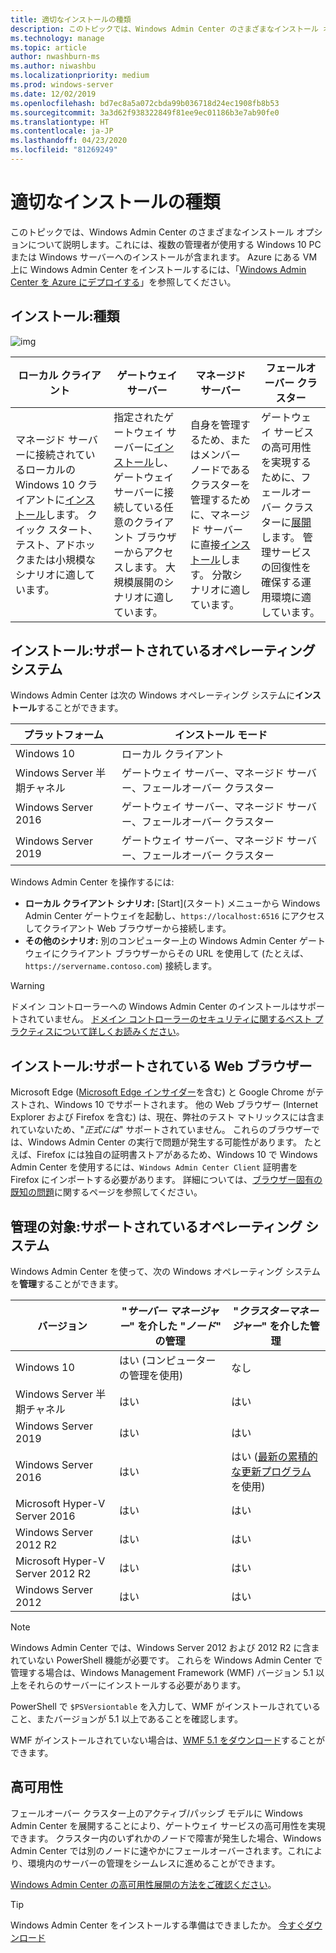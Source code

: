 ```yaml
---
title: 適切なインストールの種類
description: このトピックでは、Windows Admin Center のさまざまなインストール オプションについて説明します。これには、複数の管理者が使用する Windows 10 PC または Windows サーバーへのインストールが含まれます。
ms.technology: manage
ms.topic: article
author: nwashburn-ms
ms.author: niwashbu
ms.localizationpriority: medium
ms.prod: windows-server
ms.date: 12/02/2019
ms.openlocfilehash: bd7ec8a5a072cbda99b036718d24ec1908fb8b53
ms.sourcegitcommit: 3a3d62f938322849f81ee9ec01186b3e7ab90fe0
ms.translationtype: HT
ms.contentlocale: ja-JP
ms.lasthandoff: 04/23/2020
ms.locfileid: "81269249"
---
```

# <a name="what-type-of-installation-is-right-for-you"></a>適切なインストールの種類

このトピックでは、Windows Admin Center のさまざまなインストール オプションについて説明します。これには、複数の管理者が使用する Windows 10 PC または Windows サーバーへのインストールが含まれます。 Azure にある VM 上に Windows Admin Center をインストールするには、「[Windows Admin Center を Azure にデプロイする](../azure/deploy-wac-in-azure.md)」を参照してください。

## <a name="installation-types"></a>インストール:種類

![img](../media/deployment-options/install-options.PNG)

| ローカル クライアント                                | ゲートウェイ サーバー                                  | マネージド サーバー                               | フェールオーバー クラスター                           |
|---------------------------------------------|-------------------------------------------------|----------------------------------------------|--------------------------------------------|
| マネージド サーバーに接続されているローカルの Windows 10 クライアントに[インストール](../deploy/install.md)します。  クイック スタート、テスト、アドホックまたは小規模なシナリオに適しています。 |指定されたゲートウェイ サーバーに[インストール](../deploy/install.md)し、ゲートウェイ サーバーに接続している任意のクライアント ブラウザーからアクセスします。  大規模展開のシナリオに適しています。 | 自身を管理するため、またはメンバー ノードであるクラスターを管理するために、マネージド サーバーに直接[インストール](../deploy/install.md)します。  分散シナリオに適しています。 | ゲートウェイ サービスの高可用性を実現するために、フェールオーバー クラスターに[展開](#high-availability)します。 管理サービスの回復性を確保する運用環境に適しています。 |

## <a name="installation-supported-operating-systems"></a>インストール:サポートされているオペレーティング システム

Windows Admin Center は次の Windows オペレーティング システムに**インストール**することができます。

| **プラットフォーム**                       | **インストール モード** |
| -----------------------------------| --------------------- |
| Windows 10                         | ローカル クライアント |
| Windows Server 半期チャネル | ゲートウェイ サーバー、マネージド サーバー、フェールオーバー クラスター |
| Windows Server 2016                | ゲートウェイ サーバー、マネージド サーバー、フェールオーバー クラスター |
| Windows Server 2019                | ゲートウェイ サーバー、マネージド サーバー、フェールオーバー クラスター |

Windows Admin Center を操作するには:

- **ローカル クライアント シナリオ:** [Start]\(スタート\) メニューから Windows Admin Center ゲートウェイを起動し、`https://localhost:6516` にアクセスしてクライアント Web ブラウザーから接続します。
- **その他のシナリオ:** 別のコンピューター上の Windows Admin Center ゲートウェイにクライアント ブラウザーからその URL を使用して (たとえば、`https://servername.contoso.com`) 接続します。

> [!WARNING]
> ドメイン コントローラーへの Windows Admin Center のインストールはサポートされていません。 [ドメイン コントローラーのセキュリティに関するベスト プラクティスについて詳しくお読みください](https://docs.microsoft.com/windows-server/identity/ad-ds/plan/security-best-practices/securing-domain-controllers-against-attack)。

## <a name="installation-supported-web-browsers"></a>インストール:サポートされている Web ブラウザー

Microsoft Edge ([Microsoft Edge インサイダー](https://microsoftedgeinsider.com)を含む) と Google Chrome がテストされ、Windows 10 でサポートされます。 他の Web ブラウザー (Internet Explorer および Firefox を含む) は、現在、弊社のテスト マトリックスには含まれていないため、"*正式には*" サポートされていません。 これらのブラウザーでは、Windows Admin Center の実行で問題が発生する可能性があります。 たとえば、Firefox には独自の証明書ストアがあるため、Windows 10 で Windows Admin Center を使用するには、`Windows Admin Center Client` 証明書を Firefox にインポートする必要があります。 詳細については、[ブラウザー固有の既知の問題](../support/known-issues.md#browser-specific-issues)に関するページを参照してください。

## <a name="management-target-supported-operating-systems"></a>管理の対象:サポートされているオペレーティング システム

Windows Admin Center を使って、次の Windows オペレーティング システムを**管理**することができます。

| バージョン | "*サーバー マネージャー*" を介した "*ノード*" の管理 | "*クラスターマネージャー*" を介した管理 |
| ------------------------- |--------------- | ----- |
| Windows 10 | はい (コンピューターの管理を使用) | なし |
| Windows Server 半期チャネル | はい | はい |
| Windows Server 2019 | はい | はい |
| Windows Server 2016 | はい | はい ([最新の累積的な更新プログラム](../use/manage-hyper-converged.md#prepare-your-windows-server-2016-cluster-for-windows-admin-center)を使用) |
| Microsoft Hyper-V Server 2016 | はい | はい |
| Windows Server 2012 R2 | はい | はい |
| Microsoft Hyper-V Server 2012 R2 | はい | はい |
| Windows Server 2012 | はい | はい |

> [!NOTE]
> Windows Admin Center では、Windows Server 2012 および 2012 R2 に含まれていない PowerShell 機能が必要です。 これらを Windows Admin Center で管理する場合は、Windows Management Framework (WMF) バージョン 5.1 以上をそれらのサーバーにインストールする必要があります。
> 
> PowerShell で `$PSVersiontable` を入力して、WMF がインストールされていること、またバージョンが 5.1 以上であることを確認します。 
> 
> WMF がインストールされていない場合は、[WMF 5.1 をダウンロード](https://www.microsoft.com/download/details.aspx?id=54616)することができます。

## <a name="high-availability"></a>高可用性

フェールオーバー クラスター上のアクティブ/パッシブ モデルに Windows Admin Center を展開することにより、ゲートウェイ サービスの高可用性を実現できます。 クラスター内のいずれかのノードで障害が発生した場合、Windows Admin Center では別のノードに速やかにフェールオーバーされます。これにより、環境内のサーバーの管理をシームレスに進めることができます。

[Windows Admin Center の高可用性展開の方法をご確認ください](../deploy/high-availability.md)。

> [!Tip]
> Windows Admin Center をインストールする準備はできましたか。 [今すぐダウンロード](https://aka.ms/windowsadmincenter)
